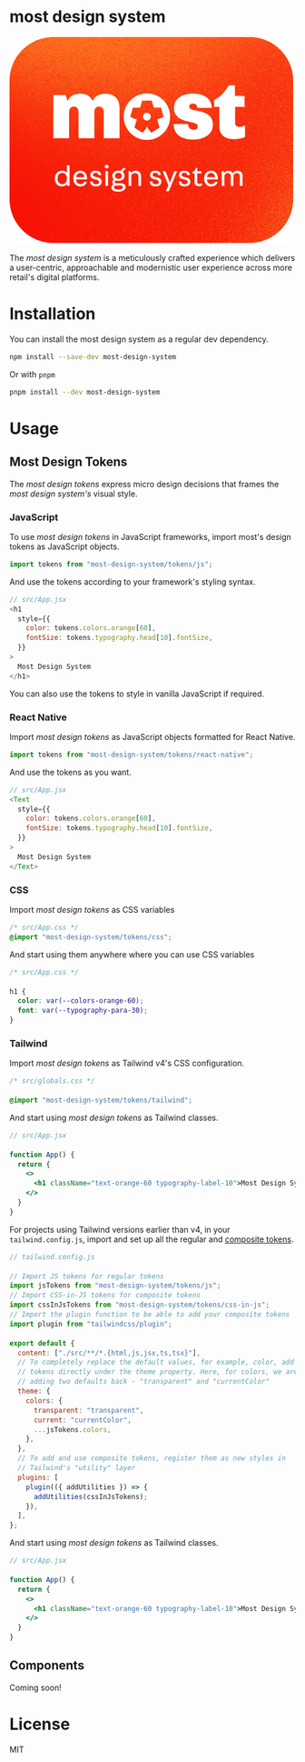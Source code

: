 # most design system

![most-design-system-logo](./public/most-design-system-logo.png)

The _most design system_ is a meticulously crafted experience which delivers a
user-centric, approachable and modernistic user experience across more retail's
digital platforms.

# Installation

You can install the most design system as a regular dev dependency.

```bash
npm install --save-dev most-design-system
```

Or with `pnpm`

```bash
pnpm install --dev most-design-system
```

# Usage

## Most Design Tokens

The _most design tokens_ express micro design decisions that frames the _most
design system's_ visual style.

### JavaScript

To use _most design tokens_ in JavaScript frameworks, import most's design
tokens as JavaScript objects.

```js
import tokens from "most-design-system/tokens/js";
```

And use the tokens according to your framework's styling syntax.

```js
// src/App.jsx
<h1
  style={{
    color: tokens.colors.orange[60],
    fontSize: tokens.typography.head[10].fontSize,
  }}
>
  Most Design System
</h1>
```

You can also use the tokens to style in vanilla JavaScript if required.

### React Native

Import _most design tokens_ as JavaScript objects formatted for React Native.

```js
import tokens from "most-design-system/tokens/react-native";
```

And use the tokens as you want.

```js
// src/App.jsx
<Text
  style={{
    color: tokens.colors.orange[60],
    fontSize: tokens.typography.head[10].fontSize,
  }}
>
  Most Design System
</Text>
```

### CSS

Import _most design tokens_ as CSS variables

```css
/* src/App.css */
@import "most-design-system/tokens/css";
```

And start using them anywhere where you can use CSS variables

```css
/* src/App.css */

h1 {
  color: var(--colors-orange-60);
  font: var(--typography-para-30);
}
```

### Tailwind

Import _most design tokens_ as Tailwind v4's CSS configuration.

```css
/* src/globals.css */

@import "most-design-system/tokens/tailwind";
```

And start using _most design tokens_ as Tailwind classes.

```jsx
// src/App.jsx

function App() {
  return {
    <>
      <h1 className="text-orange-60 typography-label-10">Most Design System</h1>
    </>
  }
}
```

For projects using Tailwind versions earlier than v4, in your
`tailwind.config.js`, import and set up all the regular and [composite
tokens](https://design-tokens.github.io/community-group/format/#composite-types).

```js
// tailwind.config.js

// Import JS tokens for regular tokens
import jsTokens from "most-design-system/tokens/js";
// Import CSS-in-JS tokens for composite tokens
import cssInJsTokens from "most-design-system/tokens/css-in-js";
// Import the plugin function to be able to add your composite tokens
import plugin from "tailwindcss/plugin";

export default {
  content: ["./src/**/*.{html,js,jsx,ts,tsx}"],
  // To completely replace the default values, for example, color, add the
  // tokens directly under the theme property. Here, for colors, we are also
  // adding two defaults back - "transparent" and "currentColor"
  theme: {
    colors: {
      transparent: "transparent",
      current: "currentColor",
      ...jsTokens.colors,
    },
  },
  // To add and use composite tokens, register them as new styles in
  // Tailwind's "utility" layer
  plugins: [
    plugin(({ addUtilities }) => {
      addUtilities(cssInJsTokens);
    }),
  ],
};
```

And start using _most design tokens_ as Tailwind classes.

```jsx
// src/App.jsx

function App() {
  return {
    <>
      <h1 className="text-orange-60 typography-label-10">Most Design System</h1>
    </>
  }
}
```

## Components

Coming soon!

# License

MIT

